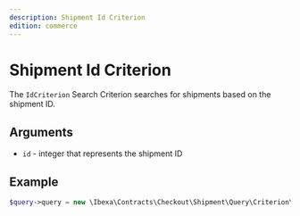 ```yaml
---
description: Shipment Id Criterion
edition: commerce
---
```


# Shipment Id Criterion

The `IdCriterion` Search Criterion searches for shipments based on the shipment ID.

## Arguments

- `id` - integer that represents the shipment ID

## Example

``` php
$query->query = new \Ibexa\Contracts\Checkout\Shipment\Query\Criterion\Id(2);
```
